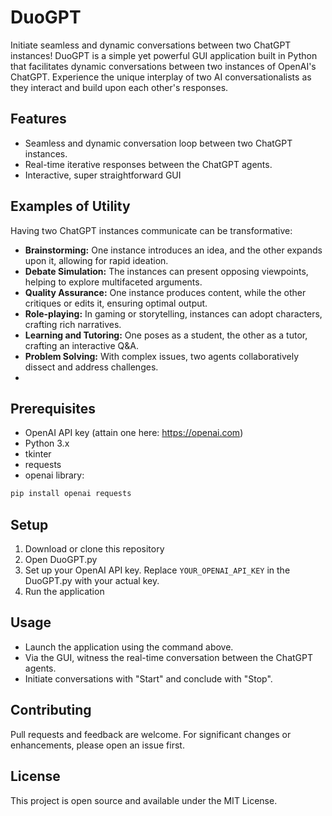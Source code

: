 
# DuoGPT

Initiate seamless and dynamic conversations between two ChatGPT instances! DuoGPT is a simple yet powerful GUI application built in Python that facilitates dynamic conversations between two instances of OpenAI's ChatGPT. Experience the unique interplay of two AI conversationalists as they interact and build upon each other's responses.

## Features

- Seamless and dynamic conversation loop between two ChatGPT instances.
- Real-time iterative responses between the ChatGPT agents.
- Interactive, super straightforward GUI

## Examples of Utility

Having two ChatGPT instances communicate can be transformative:

- **Brainstorming:** One instance introduces an idea, and the other expands upon it, allowing for rapid ideation.
- **Debate Simulation:** The instances can present opposing viewpoints, helping to explore multifaceted arguments.
- **Quality Assurance:** One instance produces content, while the other critiques or edits it, ensuring optimal output.
- **Role-playing:** In gaming or storytelling, instances can adopt characters, crafting rich narratives.
- **Learning and Tutoring:** One poses as a student, the other as a tutor, crafting an interactive Q&A.
- **Problem Solving:** With complex issues, two agents collaboratively dissect and address challenges.
- 

## Prerequisites

- OpenAI API key (attain one here: https://openai.com)
- Python 3.x
- tkinter
- requests
- openai library:
```bash
pip install openai requests
```


## Setup

1. Download or clone this repository
2. Open DuoGPT.py
3. Set up your OpenAI API key. Replace `YOUR_OPENAI_API_KEY` in the DuoGPT.py with your actual key.
4. Run the application


## Usage

- Launch the application using the command above.
- Via the GUI, witness the real-time conversation between the ChatGPT agents.
- Initiate conversations with "Start" and conclude with "Stop".

## Contributing

Pull requests and feedback are welcome. For significant changes or enhancements, please open an issue first.

## License

This project is open source and available under the MIT License.
